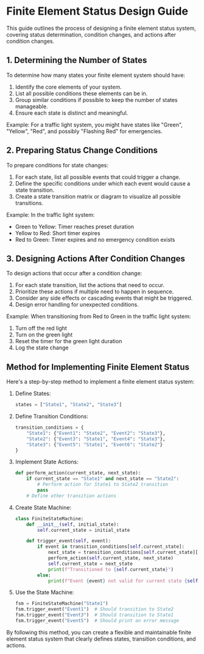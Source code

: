 # Finite Element Status Design Guide

This guide outlines the process of designing a finite element status system, covering status determination, condition changes, and actions after condition changes.

## 1. Determining the Number of States

To determine how many states your finite element system should have:

1. Identify the core elements of your system.
2. List all possible conditions these elements can be in.
3. Group similar conditions if possible to keep the number of states manageable.
4. Ensure each state is distinct and meaningful.

Example: For a traffic light system, you might have states like "Green", "Yellow", "Red", and possibly "Flashing Red" for emergencies.

## 2. Preparing Status Change Conditions

To prepare conditions for state changes:

1. For each state, list all possible events that could trigger a change.
2. Define the specific conditions under which each event would cause a state transition.
3. Create a state transition matrix or diagram to visualize all possible transitions.

Example: In the traffic light system:
- Green to Yellow: Timer reaches preset duration
- Yellow to Red: Short timer expires
- Red to Green: Timer expires and no emergency condition exists

## 3. Designing Actions After Condition Changes

To design actions that occur after a condition change:

1. For each state transition, list the actions that need to occur.
2. Prioritize these actions if multiple need to happen in sequence.
3. Consider any side effects or cascading events that might be triggered.
4. Design error handling for unexpected conditions.

Example: When transitioning from Red to Green in the traffic light system:
1. Turn off the red light
2. Turn on the green light
3. Reset the timer for the green light duration
4. Log the state change

## Method for Implementing Finite Element Status

Here's a step-by-step method to implement a finite element status system:

1. Define States:
   ```python
   states = ["State1", "State2", "State3"]
   ```

2. Define Transition Conditions:
   ```python
   transition_conditions = {
       "State1": {"Event1": "State2", "Event2": "State3"},
       "State2": {"Event3": "State1", "Event4": "State3"},
       "State3": {"Event5": "State1", "Event6": "State2"}
   }
   ```

3. Implement State Actions:
   ```python
   def perform_action(current_state, next_state):
       if current_state == "State1" and next_state == "State2":
           # Perform action for State1 to State2 transition
           pass
       # Define other transition actions
   ```

4. Create State Machine:
   ```python
   class FiniteStateMachine:
       def __init__(self, initial_state):
           self.current_state = initial_state

       def trigger_event(self, event):
           if event in transition_conditions[self.current_state]:
               next_state = transition_conditions[self.current_state][event]
               perform_action(self.current_state, next_state)
               self.current_state = next_state
               print(f"Transitioned to {self.current_state}")
           else:
               print(f"Event {event} not valid for current state {self.current_state}")
   ```

5. Use the State Machine:
   ```python
   fsm = FiniteStateMachine("State1")
   fsm.trigger_event("Event1")  # Should transition to State2
   fsm.trigger_event("Event3")  # Should transition to State1
   fsm.trigger_event("Event5")  # Should print an error message
   ```

By following this method, you can create a flexible and maintainable finite element status system that clearly defines states, transition conditions, and actions.
